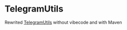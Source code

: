 # TelegramUtils 
Rewrited [TelegramUtils](https://github.com/Bat0n1337/TelegramUtils) without vibecode and with Maven